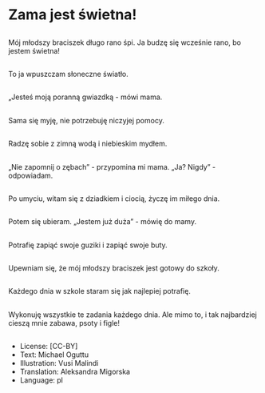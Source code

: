 # Zama jest świetna!

##
Mój młodszy braciszek długo rano śpi. Ja budzę się wcześnie rano, bo jestem świetna!

##
To ja wpuszczam słoneczne światło.

##
„Jesteś moją poranną gwiazdką - mówi mama.

##
Sama się myję, nie potrzebuję niczyjej pomocy.

##
Radzę sobie z zimną wodą i niebieskim mydłem.

##
„Nie zapomnij o zębach” - przypomina mi mama. „Ja? Nigdy” - odpowiadam.

##
Po umyciu, witam się z dziadkiem i ciocią, życzę im miłego dnia.

##
Potem się ubieram. „Jestem już duża” - mówię do mamy.

##
Potrafię zapiąć swoje guziki i zapiąć swoje buty.

##
Upewniam się, że mój młodszy braciszek jest gotowy do szkoły.

##
Każdego dnia w szkole staram się jak najlepiej potrafię.

##
Wykonuję wszystkie te zadania każdego dnia. Ale mimo to, i tak najbardziej cieszą mnie zabawa, psoty i figle!

##
* License: [CC-BY]
* Text: Michael Oguttu
* Illustration: Vusi Malindi
* Translation: Aleksandra Migorska
* Language: pl
